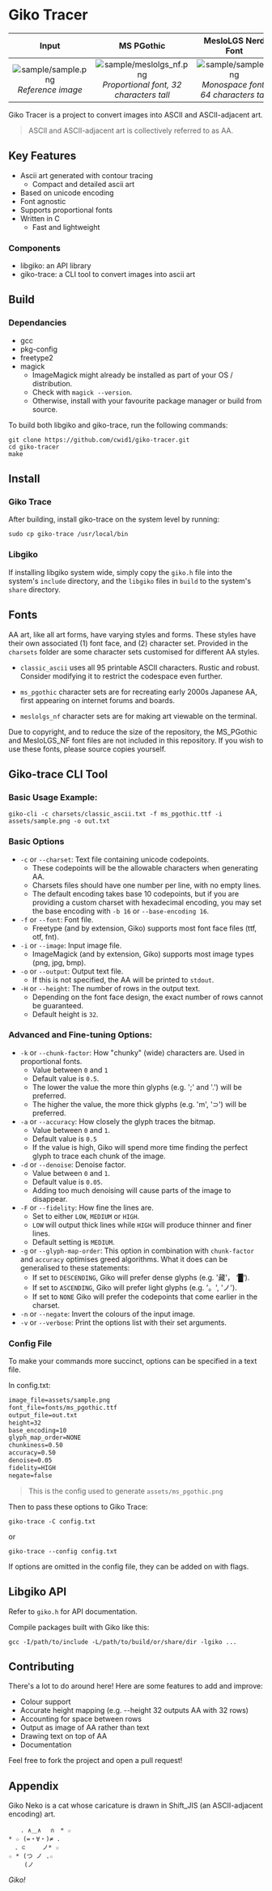 # Giko Tracer

Input | MS PGothic | MesloLGS Nerd Font
|:---:|:---:|:---:|
| ![sample/sample.png](assets/sample.png) *Reference image* | ![sample/meslolgs_nf.png](assets/ms_pgothic.png) *Proportional font, 32 characters tall* | ![sample/sample.png](assets/meslolgs_nf.png) *Monospace font, 64 characters tall*

Giko Tracer is a project to convert images into ASCII and ASCII-adjacent art.

> ASCII and ASCII-adjacent art is collectively referred to as AA.

## Key Features
- Ascii art generated with contour tracing
    - Compact and detailed ascii art
- Based on unicode encoding
- Font agnostic
- Supports proportional fonts
- Written in C
    - Fast and lightweight

### Components
- libgiko: an API library
- giko-trace: a CLI tool to convert images into ascii art

## Build
### Dependancies
- gcc
- pkg-config
- freetype2
- magick
    - ImageMagick might already be installed as part of your OS / distribution.
    - Check with ```magick --version```.
    - Otherwise, install with your favourite package manager or build from source.

To build both libgiko and giko-trace, run the following commands:
```
git clone https://github.com/cwid1/giko-tracer.git
cd giko-tracer
make
```

## Install
### Giko Trace
After building, install giko-trace on the system level by running:
```
sudo cp giko-trace /usr/local/bin
```

### Libgiko
If installing libgiko system wide, simply copy the `giko.h` file into the system's `include` directory, and the `libgiko` files in `build` to the system's `share` directory.
## Fonts
AA art, like all art forms, have varying styles and forms. These styles have their own associated (1) font face, and (2) character set.  Provided in the `charsets` folder are some character sets customised for different AA styles.

- `classic_ascii` uses all 95 printable ASCII characters. Rustic and robust. Consider modifying it to restrict the codespace even further.

- `ms_pgothic` character sets are for recreating early 2000s Japanese AA, first appearing on internet forums and boards.

- `meslolgs_nf` character sets are for making art viewable on the terminal.

Due to copyright, and to reduce the size of the repository, the MS_PGothic and MesloLGS_NF font files are not included in this repository. If you wish to use these fonts, please source copies yourself.

## Giko-trace CLI Tool

### Basic Usage Example:
```
giko-cli -c charsets/classic_ascii.txt -f ms_pgothic.ttf -i assets/sample.png -o out.txt
```

### Basic Options
- `-c` or `--charset`: Text file containing unicode codepoints.
    - These codepoints will be the allowable characters when generating AA.
    - Charsets files should have one number per line, with no empty lines.
    - The default encoding takes base 10 codepoints, but if you are providing a custom charset with hexadecimal encoding, you may set the base encoding with `-b 16` or `--base-encoding 16`.
- `-f` or `--font`: Font file.
    - Freetype (and by extension, Giko) supports most font face files (ttf, otf, fnt).
- `-i` or `--image`: Input image file.
    - ImageMagick (and by extension, Giko) supports most image types (png, jpg, bmp).
- `-o` or `--output`: Output text file.
    - If this is not specified, the AA will be printed to `stdout`.
- `-H` or `--height`: The number of rows in the output text.
    - Depending on the font face design, the exact number of rows cannot be guaranteed.
    - Default height is `32`.

### Advanced and Fine-tuning Options:
- `-k` or `--chunk-factor`: How "chunky" (wide) characters are. Used in proportional fonts.
    - Value between `0` and `1`
    - Default value is `0.5`.
    - The lower the value the more thin glyphs (e.g. ';' and '.') will be preferred.
    - The higher the value, the more thick glyphs (e.g. 'm', '⊃') will be preferred.
- `-a` or `--accuracy`: How closely the glyph traces the bitmap.
    - Value between `0` and `1`.
    - Default value is `0.5`
    - If the value is high, Giko will spend more time finding the perfect glyph to trace each chunk of the image.
- `-d` or `--denoise`: Denoise factor.
    - Value between `0` and `1`.
    - Default value is `0.05`.
    - Adding too much denoising will cause parts of the image to disappear.
- `-F` or `--fidelity`: How fine the lines are.
    - Set to either `LOW`, `MEDIUM` or `HIGH`.
    - `LOW` will output thick lines while `HIGH` will produce thinner and finer lines.
    - Default setting is `MEDIUM`.
- `-g` or `--glyph-map-order`: This option in combination with `chunk-factor` and `accuracy` optimises greed algorithms. What it does can be generalised to these statements:
    - If set to `DESCENDING`, Giko will prefer dense glyphs (e.g. '藏’， ‘█‘).
    - If set to `ASCENDING`, Giko will prefer light glyphs (e.g. '。', 'ノ').
    - If set to `NONE` Giko will prefer the codepoints that come earlier in the charset.
- `-n` or `--negate`: Invert the colours of the input image.
- `-v` or `--verbose`: Print the options list with their set arguments.

### Config File
To make your commands more succinct, options can be specified in a text file.

In config.txt:
``` charset_file=charsets/ms_pgothic/charset512.txt
image_file=assets/sample.png
font_file=fonts/ms_pgothic.ttf
output_file=out.txt
height=32
base_encoding=10
glyph_map_order=NONE
chunkiness=0.50
accuracy=0.50
denoise=0.05
fidelity=HIGH
negate=false
```
> This is the config used to generate `assets/ms_pgothic.png`

Then to pass these options to Giko Trace:
```
giko-trace -C config.txt
```
or
```
giko-trace --config config.txt
```
If options are omitted in the config file, they can be added on with flags.

## Libgiko API
Refer to `giko.h` for API documentation.

Compile packages built with Giko like this:
```
gcc -I/path/to/include -L/path/to/build/or/share/dir -lgiko ...
```

## Contributing
There's a lot to do around here! Here are some features to add and improve:

- Colour support
- Accurate height mapping (e.g. --height 32 outputs AA with 32 rows)
- Accounting for space between rows
- Output as image of AA rather than text
- Drawing text on top of AA
- Documentation

Feel free to fork the project and open a pull request!

## Appendix
Giko Neko is a cat whose caricature is drawn in Shift_JIS (an ASCII-adjacent encoding) art.

``` ☆ *　. 　☆
　　. ∧＿∧　 ∩　* ☆
* ☆ (=・∀・)≠ .
　. ⊂　   ノ* ☆
☆ * (つ ノ .☆
　　 (ノ
```
*Giko!*
